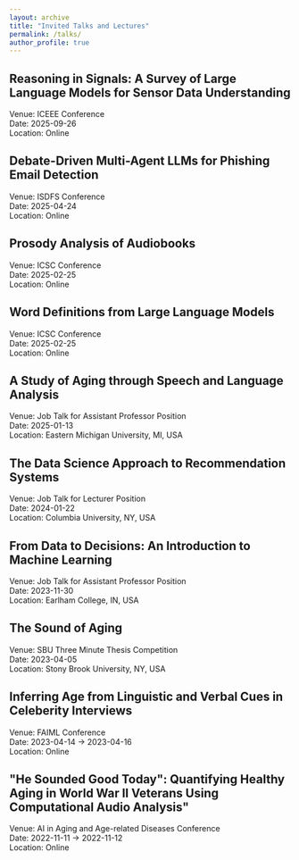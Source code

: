 ```yaml
---
layout: archive
title: "Invited Talks and Lectures"
permalink: /talks/
author_profile: true
---
```


<h2> Reasoning in Signals: A Survey of Large Language Models for Sensor Data Understanding </h2>
<p> Venue: ICEEE Conference <br>
Date: 2025-09-26 <br>
Location: Online </p> 


<h2> Debate-Driven Multi-Agent LLMs for Phishing Email Detection </h2>
<p> Venue: ISDFS Conference <br>
Date: 2025-04-24 <br>
Location: Online </p> 


<h2> Prosody Analysis of Audiobooks </h2>
<p> Venue: ICSC Conference <br>
Date: 2025-02-25 <br>
Location: Online </p> 


<h2> Word Definitions from Large Language Models </h2>
<p> Venue: ICSC Conference <br>
Date: 2025-02-25 <br>
Location: Online </p> 


<h2> A Study of Aging through Speech and Language Analysis </h2>
<p> Venue: Job Talk for Assistant Professor Position <br>
Date: 2025-01-13 <br>
Location: Eastern Michigan University, MI, USA </p> 


<h2> The Data Science Approach to Recommendation Systems </h2>
<p> Venue: Job Talk for Lecturer Position <br>
Date: 2024-01-22 <br>
Location: Columbia University, NY, USA </p> 


<h2> From Data to Decisions: An Introduction to Machine Learning </h2>
<p> Venue: Job Talk for Assistant Professor Position<br>
Date: 2023-11-30 <br>
Location: Earlham College, IN, USA </p> 


<h2> The Sound of Aging </h2>
<p> Venue: SBU Three Minute Thesis Competition <br>
Date: 2023-04-05 <br>
Location: Stony Brook University, NY, USA </p> 


<h2> Inferring Age from Linguistic and Verbal Cues in Celeberity Interviews </h2>
<p> Venue: FAIML Conference <br>
Date: 2023-04-14 -> 2023-04-16 <br>
Location: Online </p> 


<h2> "He Sounded Good Today": Quantifying Healthy Aging in World War II Veterans Using Computational Audio Analysis" </h2>
<p> Venue: AI in Aging and Age-related Diseases Conference <br>
Date: 2022-11-11 -> 2022-11-12 <br>
Location: Online </p> 
